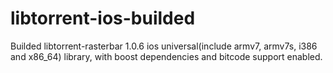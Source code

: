 libtorrent-ios-builded
======================

Builded libtorrent-rasterbar 1.0.6 ios universal(include armv7, armv7s, i386 and x86_64) library, with boost dependencies and bitcode support enabled.
